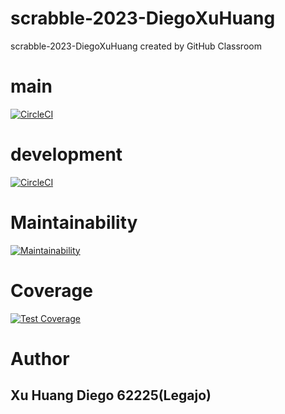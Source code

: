# scrabble-2023-DiegoXuHuang
scrabble-2023-DiegoXuHuang created by GitHub Classroom

# main
[![CircleCI](https://dl.circleci.com/status-badge/img/gh/um-computacion-tm/scrabble-2023-DiegoXuHuang/tree/main.svg?style=svg)](https://dl.circleci.com/status-badge/redirect/gh/um-computacion-tm/scrabble-2023-DiegoXuHuang/tree/main)
# development
[![CircleCI](https://dl.circleci.com/status-badge/img/gh/um-computacion-tm/scrabble-2023-DiegoXuHuang/tree/development.svg?style=svg)](https://dl.circleci.com/status-badge/redirect/gh/um-computacion-tm/scrabble-2023-DiegoXuHuang/tree/development)
# Maintainability
[![Maintainability](https://api.codeclimate.com/v1/badges/5cecdd26079c4eddf2de/maintainability)](https://codeclimate.com/github/um-computacion-tm/scrabble-2023-DiegoXuHuang/maintainability)
# Coverage
[![Test Coverage](https://api.codeclimate.com/v1/badges/5cecdd26079c4eddf2de/test_coverage)](https://codeclimate.com/github/um-computacion-tm/scrabble-2023-DiegoXuHuang/test_coverage)


# Author 
## Xu Huang Diego 62225(Legajo)
